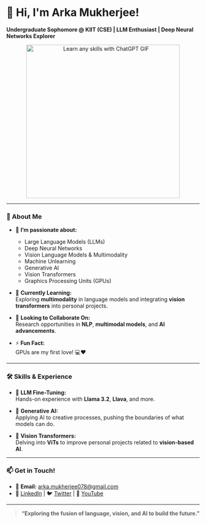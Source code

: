 # 👋 Hi, I'm Arka Mukherjee!

**Undergraduate Sophomore @ KIIT (CSE) | LLM Enthusiast | Deep Neural Networks Explorer**

<div align="center">
  <img src="https://wgmimedia.com/wp-content/uploads/2023/04/Learn-any-skills-with-chatgpt2.gif" alt="Learn any skills with ChatGPT GIF" width="400"/>
</div>

---

### 🚀 About Me
- 👀 **I’m passionate about:**  
  - Large Language Models (LLMs)  
  - Deep Neural Networks  
  - Vision Language Models & Multimodality  
  - Machine Unlearning  
  - Generative AI  
  - Vision Transformers
  - Graphics Processing Units (GPUs)

- 🌱 **Currently Learning:**  
  Exploring **multimodality** in language models and integrating **vision transformers** into personal projects.

- 💞️ **Looking to Collaborate On:**  
  Research opportunities in **NLP**, **multimodal models**, and **AI advancements**.

- ⚡ **Fun Fact:**  
  GPUs are my first love! 💻❤️ 

---

### 🛠️ Skills & Experience
- 🔧 **LLM Fine-Tuning:**  
  Hands-on experience with **Llama 3.2**, **Llava**, and more.
  
- 🎨 **Generative AI:**  
  Applying AI to creative processes, pushing the boundaries of what models can do.

- 🧠 **Vision Transformers:**  
  Delving into **ViTs** to improve personal projects related to **vision-based AI**.

---

### 📫 Get in Touch!
- 📧 **Email:** [arka.mukherjee078@gmail.com](mailto:arka.mukherjee078@gmail.com)  
- 💼 [LinkedIn](https://www.linkedin.com/in/arka-mukherjee2020/) | 🐦 [Twitter](https://x.com/CyberTechTok) | 🎥 [YouTube](https://www.youtube.com/@CyberTechTok)

---

> **“Exploring the fusion of language, vision, and AI to build the future.”**

<!---
ArkaMukherjee0/ArkaMukherjee0 is a ✨ special ✨ repository because its `README.md` (this file) appears on your GitHub profile.
You can click the Preview link to take a look at your changes.
--->
